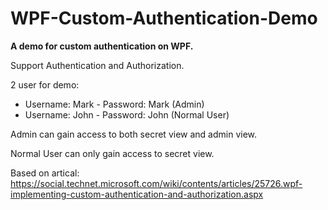 # WPF-Custom-Authentication-Demo

**A demo for custom authentication on WPF.**

Support Authentication and Authorization.

2 user for demo: 
  - Username: Mark - Password: Mark (Admin)
  - Username: John - Password: John (Normal User)
  
Admin can gain access to both secret view and admin view.

Normal User can only gain access to secret view.

Based on artical: https://social.technet.microsoft.com/wiki/contents/articles/25726.wpf-implementing-custom-authentication-and-authorization.aspx

